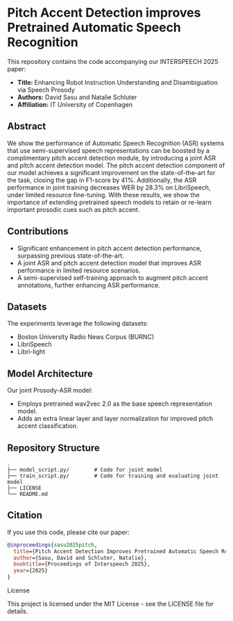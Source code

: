 # Pitch Accent Detection improves Pretrained Automatic Speech Recognition

This repository contains the code accompanying our INTERSPEECH 2025 paper:

- **Title:** Enhancing Robot Instruction Understanding and Disambiguation via Speech Prosody  
- **Authors:** David Sasu and Natalie Schluter  
- **Affiliation:** IT University of Copenhagen

## Abstract

We show the performance of Automatic Speech Recognition (ASR) systems that use semi-supervised speech representations can be boosted by a complimentary pitch accent detection module, by introducing a joint ASR and pitch accent detection model. The pitch accent detection component of our model achieves a significant improvement on the state-of-the-art for the task, closing the gap in F1-score by 41%.  Additionally, the ASR performance in joint training decreases WER by 28.3% on LibriSpeech, under limited resource fine-tuning.  With these results, we show the importance of extending pretrained speech models to retain or re-learn important prosodic cues such as pitch accent. 

## Contributions

- Significant enhancement in pitch accent detection performance, surpassing previous state-of-the-art.
- A joint ASR and pitch accent detection model that improves ASR performance in limited resource scenarios.
- A semi-supervised self-training approach to augment pitch accent annotations, further enhancing ASR performance.


## Datasets

The experiments leverage the following datasets:
- Boston University Radio News Corpus (BURNC)
- LibriSpeech
- Libri-light


## Model Architecture

Our joint Prosody-ASR model:
- Employs pretrained wav2vec 2.0 as the base speech representation model.
- Adds an extra linear layer and layer normalization for improved pitch accent classification.


## Repository Structure

```text
. 
├── model_script.py/        # Code for joint model
├── train_script.py/        # Code for training and evaluating joint model
├── LICENSE
└── README.md
```

## Citation

If you use this code, please cite our paper:

```bibtex
@inproceedings{sasu2025pitch,
  title={Pitch Accent Detection Improves Pretrained Automatic Speech Recognition},
  author={Sasu, David and Schluter, Natalie},
  booktitle={Proceedings of Interspeech 2025},
  year={2025}
}
```
License

This project is licensed under the MIT License - see the LICENSE file for details.

